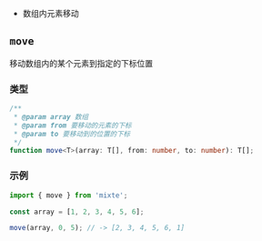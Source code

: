 - 数组内元素移动

## `move`

移动数组内的某个元素到指定的下标位置

### 类型

```ts
/**
 * @param array 数组
 * @param from 要移动的元素的下标
 * @param to 要移动到的位置的下标
 */
function move<T>(array: T[], from: number, to: number): T[];
```

### 示例

```ts
import { move } from 'mixte';

const array = [1, 2, 3, 4, 5, 6];

move(array, 0, 5); // -> [2, 3, 4, 5, 6, 1]
```